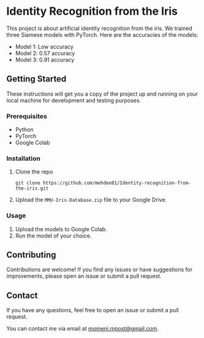 # Identity Recognition from the Iris

This project is about artificial identity recognition from the iris. We trained three Siamese models with PyTorch. Here are the accuracies of the models:

- Model 1: Low accuracy
- Model 2: 0.57 accuracy
- Model 3: 0.91 accuracy

## Getting Started

These instructions will get you a copy of the project up and running on your local machine for development and testing purposes.

### Prerequisites

- Python
- PyTorch
- Google Colab

### Installation

1. Clone the repo
   ```
   git clone https://github.com/mehdee81/Identity-recognition-from-the-iris.git
   ```
2. Upload the `MMU-Iris-Database.zip` file to your Google Drive.

### Usage

1. Upload the models to Google Colab.
2. Run the model of your choice.

## Contributing

Contributions are welcome! If you find any issues or have suggestions for improvements, please open an issue or submit a pull request.

## Contact

If you have any questions, feel free to open an issue or submit a pull request.

You can contact me via email at [momeni.mpost@gmail.com](momeni.mpost@gmail.com).
